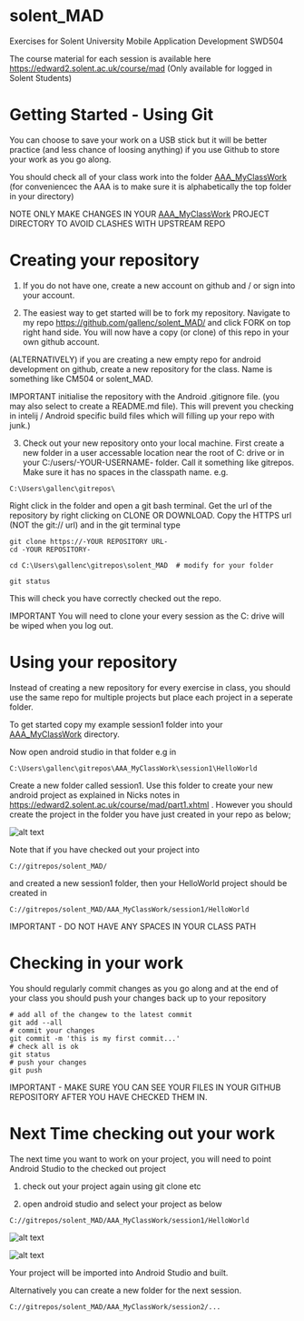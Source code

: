# solent_MAD
Exercises for Solent University Mobile Application Development SWD504

The course material for each session is available here
https://edward2.solent.ac.uk/course/mad (Only available for logged in Solent Students)


# Getting Started - Using Git

You can choose to save your work on a USB stick but it will be better practice (and less chance of loosing anything) if you use Github to store your work as you go along.  

You should check all of your class work into the folder [AAA_MyClassWork](../master/AAA_MyClassWork/)
(for conveniencec the AAA is to make sure it is alphabetically the top folder in your directory)

NOTE ONLY MAKE CHANGES IN YOUR [AAA_MyClassWork](../master/AAA_MyClassWork/) PROJECT DIRECTORY TO AVOID CLASHES WITH UPSTREAM REPO

# Creating your repository

1. If you do not have one, create a new account on github and / or sign into your account.

2. The easiest way to get started will be to fork my repository. Navigate to my repo https://github.com/gallenc/solent_MAD/ and click FORK on top right hand side. You will now have a copy (or clone) of this repo in your own github account.

(ALTERNATIVELY) if you are creating a new empty repo for android development on github, create a new repository for the class. Name is something like CM504 or solent_MAD. 

IMPORTANT initialise the repository with the Android .gitignore file. (you may also select to create a README.md file). 
This will prevent you checking in intelij / Android specific build files which will filling up your repo with junk.)

3. Check out your new repository onto your local machine. 
First create a new folder in a user accessable location near the root of C: drive or in your C:/users/-YOUR-USERNAME- folder. Call it something like gitrepos. Make sure it has no spaces in the classpath name. e.g.
```
C:\Users\gallenc\gitrepos\
```
Right click in the folder and open a git bash terminal. 
Get the url of the repository by right clicking on CLONE OR DOWNLOAD. Copy the HTTPS url (NOT the git:// url) and in the git terminal type
```
git clone https://-YOUR REPOSITORY URL-
cd -YOUR REPOSITORY-

cd C:\Users\gallenc\gitrepos\solent_MAD  # modify for your folder

git status
```
This will check you have correctly checked out the repo. 

IMPORTANT You will need to clone your every session as the C: drive will be wiped when you log out.

# Using your repository
Instead of creating a new repository for every exercise in class, you should use the same repo for multiple projects but place each project in a seperate folder.

To get started copy my example session1 folder into your [AAA_MyClassWork](../master/AAA_MyClassWork/) directory.

Now open android studio in that folder e.g in
```
C:\Users\gallenc\gitrepos\AAA_MyClassWork\session1\HelloWorld
```
Create a new folder called session1. Use this folder to create your new android project as explained in Nicks notes in https://edward2.solent.ac.uk/course/mad/part1.xhtml . However you should create the project in the folder you have just created in your repo as below;

![alt text](../master/images/CreateProject.png "Figure CreateProject.png")

Note that if you have checked out your project into
```
C://gitrepos/solent_MAD/
```
and created a new session1 folder, then your HelloWorld project should be created in 
```
C://gitrepos/solent_MAD/AAA_MyClassWork/session1/HelloWorld
```
IMPORTANT - DO NOT HAVE ANY SPACES IN YOUR CLASS PATH

# Checking in your work
You should regularly commit changes as you go along and at the end of your class you should push your changes back up to your repository
```
# add all of the changew to the latest commit
git add --all
# commit your changes
git commit -m 'this is my first commit...'
# check all is ok
git status
# push your changes
git push

```
IMPORTANT - MAKE SURE YOU CAN SEE YOUR FILES IN YOUR  GITHUB REPOSITORY AFTER YOU HAVE CHECKED THEM IN.

# Next Time checking out your work
The next time you want to work on your project, you will need to point Android Studio to the checked out project

1. check out your project again using git clone etc

2. open android studio and select your project as below
```
C://gitrepos/solent_MAD/AAA_MyClassWork/session1/HelloWorld
```
![alt text](../master/images/WelcomeOpenProject.png "Figure WelcomeOpenProject.png")

![alt text](../master/images/OpenProject.png "Figure OpenProject.png")

Your project will be imported into Android Studio and built.

Alternatively you can create a new folder for the next session.
```
C://gitrepos/solent_MAD/AAA_MyClassWork/session2/...
```




